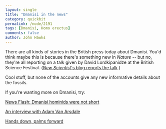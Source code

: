 ```yaml
---
layout: single 
title: "Dmanisi in the news" 
category: quickbit
permalink: /node/2191
tags: [Dmanisi, Homo erectus] 
comments: false 
author: John Hawks 
---
```


There are all kinds of stories in the British press today about Dmanisi. You'd think maybe this is because there's something new in <i>Nature</i> -- but no, they're all reporting on a talk given by David Lordkipanidze at the British Science Festival. (<a href="http://www.newscientist.com/blogs/shortsharpscience/2009/09/did-early-humans-evolve-in-eur.html"><i>New Scientist</i>'s blog reports the talk</a>.) 

Cool stuff, but none of the accounts give any new informative details about the fossils. 


If you're wanting more on Dmanisi, try: 

<a href="http://johnhawks.net/weblog/fossils/lower/dmanisi/dmanisi_postcrania_nature_2007.html">News Flash: Dmanisi hominids were not short</a>

<a href="http://johnhawks.net/weblog/topics/interviews/adam_van_arsdale_2007.html">An interview with Adam Van Arsdale</a>

<a href="http://johnhawks.net/weblog/fossils/lower/dmanisi/palms_forward_2007.html">Hands down, palms forward</a>


